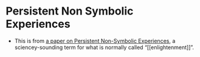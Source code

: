 # Persistent Non Symbolic Experiences
- This is from [a paper on Persistent Non-Symbolic Experiences](http://www.nonsymbolic.org/PNSE-Article.pdf), a sciencey-sounding term for what is normally called “[[enlightenment]]”.
